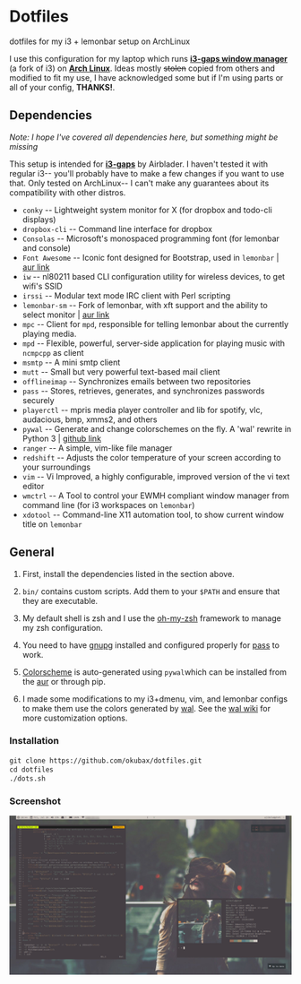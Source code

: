 # Dotfiles

dotfiles for my i3 + lemonbar setup on ArchLinux

I use this configuration for my laptop which runs **[i3-gaps window manager](https://github.com/Airblader/i3)** (a fork of i3) on
**[Arch Linux](https://www.archlinux.org/)**.
Ideas mostly <del>stolen</del> copied from others and modified to fit my use, I have acknowledged some but if I'm using parts or all of your config, **THANKS!**.

## Dependencies

*Note: I hope I've covered all dependencies here, but something might be missing*

This setup is intended for **[i3-gaps](https://github.com/Airblader/i3)** by Airblader. I haven't tested it with regular i3-- you'll probably have to make a few changes if you want to use that. Only tested on ArchLinux-- I can't make any guarantees about its compatibility with other distros.

* `conky` -- Lightweight system monitor for X (for dropbox and todo-cli displays)
* `dropbox-cli` -- Command line interface for dropbox
* `Consolas` -- Microsoft's monospaced programming font (for lemonbar and console)
* `Font Awesome` -- Iconic font designed for Bootstrap, used in `lemonbar` | [aur link](https://aur.archlinux.org/packages/ttf-font-awesome)
* `iw` -- nl80211 based CLI configuration utility for wireless devices, to get wifi's SSID
* `irssi` -- Modular text mode IRC client with Perl scripting
* `lemonbar-sm` -- Fork of lemonbar, with xft support and the ability to select monitor | [aur link](https://aur.archlinux.org/packages/lemonbar-sm-git/)
* `mpc` -- Client for `mpd`, responsible for telling lemonbar about the currently playing media.
* `mpd` -- Flexible, powerful, server-side application for playing music with `ncmpcpp` as client
* `msmtp` -- A mini smtp client
* `mutt` -- Small but very powerful text-based mail client
* `offlineimap` -- Synchronizes emails between two repositories
* `pass` -- Stores, retrieves, generates, and synchronizes passwords securely
* `playerctl` -- mpris media player controller and lib for spotify, vlc, audacious, bmp, xmms2, and others
* `pywal` -- Generate and change colorschemes on the fly. A 'wal' rewrite in Python 3 | [github link](https://github.com/dylanaraps/pywal)
* `ranger` -- A simple, vim-like file manager
* `redshift` -- Adjusts the color temperature of your screen according to your surroundings
* `vim` -- Vi Improved, a highly configurable, improved version of the vi text editor
* `wmctrl` -- A Tool to control your EWMH compliant window manager from command line (for i3 workspaces on `lemonbar`)
* `xdotool` -- Command-line X11 automation tool, to show current window title on `lemonbar`




## General

1. First, install the dependencies listed in the section above.

2. `bin/` contains custom scripts. Add them to your `$PATH` and ensure that they are executable.

3. My default shell is zsh and I use the [oh-my-zsh](https://github.com/robbyrussell/oh-my-zsh) framework to manage my zsh configuration.

4. You need to have [gnupg](https://www.archlinux.org/packages/core/x86_64/gnupg/) installed and configured properly for [pass](https://www.archlinux.org/packages/community/any/pass/) to work.

5. [Colorscheme](/Xresources.d/wal/colors.Xresources) is auto-generated using `pywal`which can be installed from the [aur](https://aur.archlinux.org/packages/python-pywal/) or through pip.

6. I made some modifications to my i3+dmenu, vim, and lemonbar configs to make them use the colors generated by [wal](https://github.com/dylanaraps/pywal). See the [wal wiki](https://github.com/dylanaraps/pywal/wiki) for more customization options.


### Installation

```
git clone https://github.com/okubax/dotfiles.git
cd dotfiles
./dots.sh

```


### Screenshot
![screenshot](/screenshot.png)

&nbsp;